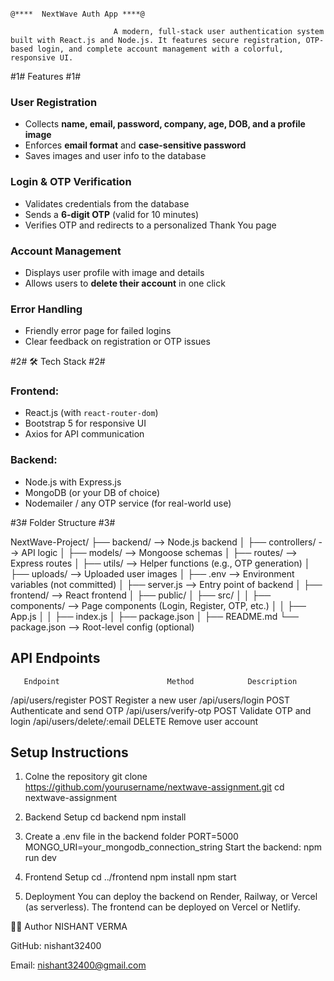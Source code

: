
                                                                      @****  NextWave Auth App ****@

                           A modern, full-stack user authentication system built with React.js and Node.js. It features secure registration, OTP-based login, and complete account management with a colorful, responsive UI.

#1# Features  #1#

  ###  User Registration
  - Collects **name, email, password, company, age, DOB, and a profile image**
  - Enforces **email format** and **case-sensitive password**
  - Saves images and user info to the database

  ###  Login & OTP Verification
  - Validates credentials from the database
  - Sends a **6-digit OTP** (valid for 10 minutes)
  - Verifies OTP and redirects to a personalized Thank You page
  
  ###  Account Management
  - Displays user profile with image and details
  - Allows users to **delete their account** in one click
  
  ###  Error Handling
  - Friendly error page for failed logins
  - Clear feedback on registration or OTP issues



#2# 🛠 Tech Stack #2#

  ### Frontend:
  - React.js (with `react-router-dom`)
  - Bootstrap 5 for responsive UI
  - Axios for API communication
  
  ### Backend:
  - Node.js with Express.js
  - MongoDB (or your DB of choice)
  - Nodemailer / any OTP service (for real-world use)


#3#  Folder Structure  #3#

NextWave-Project/
├── backend/                --> Node.js backend
│   ├── controllers/        --> API logic
│   ├── models/             --> Mongoose schemas
│   ├── routes/             --> Express routes
│   ├── utils/              --> Helper functions (e.g., OTP generation)
│   ├── uploads/            --> Uploaded user images
│   ├── .env                --> Environment variables (not committed)
│   ├── server.js           --> Entry point of backend
│
├── frontend/               --> React frontend
│   ├── public/
│   ├── src/
│   │   ├── components/     --> Page components (Login, Register, OTP, etc.)
│   │   ├── App.js
│   │   ├── index.js
│   ├── package.json
│
├── README.md
└── package.json            --> Root-level config (optional)

## API Endpoints

       Endpoint	                       Method	         Description
  /api/users/register                 	POST	      Register a new user
  /api/users/login	                    POST	      Authenticate and send OTP
  /api/users/verify-otp	                POST	      Validate OTP and login
  /api/users/delete/:email	           DELETE	      Remove user account

## Setup Instructions
1. Colne the repository
   git clone https://github.com/yourusername/nextwave-assignment.git
   cd nextwave-assignment

2. Backend Setup
     cd backend
     npm install
3. Create a .env file in the backend folder
   PORT=5000
   MONGO_URI=your_mongodb_connection_string
   Start the backend:
   npm run dev
4. Frontend Setup
   cd ../frontend
   npm install
   npm start
6. Deployment
   You can deploy the backend on Render, Railway, or Vercel (as serverless).
   The frontend can be deployed on Vercel or Netlify.

👨‍💻 Author
NISHANT VERMA

GitHub: nishant32400

Email: nishant32400@gmail.com
   
